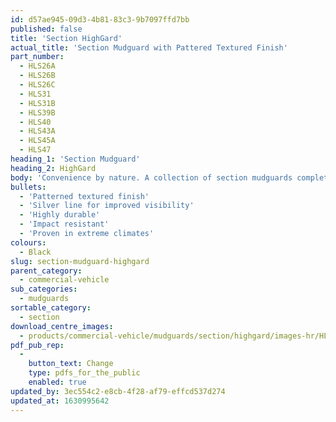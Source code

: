 ```yaml
---
id: d57ae945-09d3-4b81-83c3-9b7097ffd7bb
published: false
title: 'Section HighGard'
actual_title: 'Section Mudguard with Pattered Textured Finish'
part_number:
  - HLS26A
  - HLS26B
  - HLS26C
  - HLS31
  - HLS31B
  - HLS39B
  - HLS40
  - HLS43A
  - HLS45A
  - HLS47
heading_1: 'Section Mudguard'
heading_2: HighGard
body: 'Convenience by nature. A collection of section mudguards complete with a patterned textured finish and silver line. Simply designed with easy installation in mind.'
bullets:
  - 'Patterned textured finish'
  - 'Silver line for improved visibility'
  - 'Highly durable'
  - 'Impact resistant'
  - 'Proven in extreme climates'
colours:
  - Black
slug: section-mudguard-highgard
parent_category:
  - commercial-vehicle
sub_categories:
  - mudguards
sortable_category:
  - section
download_centre_images:
  - products/commercial-vehicle/mudguards/section/highgard/images-hr/HLS26A_01.jpg
pdf_pub_rep:
  -
    button_text: Change
    type: pdfs_for_the_public
    enabled: true
updated_by: 3ec554c2-e8cb-4f28-af79-effcd537d274
updated_at: 1630995642
---
```

